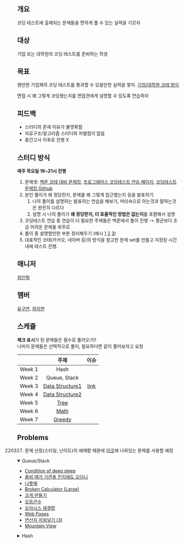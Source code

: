 ## 개요

코딩 테스트에 출제되는 문제들을 편하게 풀 수 있는 실력을 기르자

## 대상

기업 또는 대학원의 코딩 테스트를 준비하는 학생

## 목표

웬만한 기업체의 코딩 테스트를 통과할 수 있을만한 실력을 쌓자. 
[기업/대학원 코테 방식](https://github.com/alps-jbnu/22ALPStudy/issues/72)

면접 시 왜 그렇게 코딩했는지를 면접관에게 설명할 수 있도록 연습하자

## 피드백

- 스터디의 존재 이유가 불명확함
- 자료구조/알고리즘 스터디와 차별점이 없음
- 중간고사 이후로 진행 X

## 스터디 방식

**매주 목요일 19~21시 진행**

1. 문제셋: [백준 코테 대비 문제집](https://www.acmicpc.net/workbook/view/4357), [프로그래머스 코딩테스트 연습 페이지](https://programmers.co.kr/learn/challenges), [코딩테스트 문제집 Github](https://github.com/tony9402/baekjoon)
2. 본인 풀이가 왜 정당한지, 문제를 왜 그렇게 접근했는지 등을 발표하기
   1. 나의 풀이를 설명하는 발표하는 연습을 해보기, 머리속으로 아는것과 말하는것은 완전히 다르다
   2. 설명 시 나의 풀이가 **왜 정당한지, 더 효율적인 방법은 없는지**를 포함해서 설명
3. 코딩테스트 연습 중 연습이 더 필요한 주제들은 백준에서 풀이 진행 -> 평균보다 조금 어려운 문제들 위주로
4. 풀이 중 설명할만한 부분 정리해두기 (예시 [1](https://github.com/alps-jbnu/22ALPStudy/blob/master/Data_Structure/Code/rkdbq/README.md) [2](https://github.com/alps-jbnu/22ALPStudy/blob/master/Coding_Interview/Code/Sabro98/Hash/README.md) [3](https://github.com/alps-jbnu/22ALPStudy/blob/master/Coding_Interview/Code/copyrat90/README.md))
5. 대표적인 코테(카카오, 네이버 등)의 방식을 참고한 문제 set를 만들고 지정된 시간내에 테스트 진행.

## 매니저

[최인혁](https://github.com/alps-jbnu/22ALPStudy/tree/master/Coding_Interview/Code/Sabro98)

## 멤버

[유구연](https://github.com/alps-jbnu/22ALPStudy/tree/master/Coding_Interview/Code/copyrat90), [허지현](https://github.com/alps-jbnu/22ALPStudy/tree/master/Coding_Interview/Code/qhur135)

## 스케쥴

**체크 표시**가 된 문제들은 필수로 풀어오기!!  
나머지 문제들은 선택적으로 풀이, 필요하다면 같이 풀어보자고 요청

|        |                                       주제                                        |이슈|
| :----: | :-------------------------------------------------------------------------------: |:----:|
| Week 1 |                                       Hash                                        ||
| Week 2 |                                   Queue, Stack                                    ||
| Week 3 | [Data Structure1](https://github.com/tony9402/baekjoon/tree/main/data_structure)  |[link](https://github.com/alps-jbnu/22ALPStudy/issues/115)|
| Week 4 | [Data Structure2](https://github.com/tony9402/baekjoon/tree/main/data_structure2) ||
| Week 5 |            [Tree](https://github.com/tony9402/baekjoon/blob/main/tree)            ||
| Week 6 |            [Math](https://github.com/tony9402/baekjoon/tree/main/math)            ||
| Week 7 |          [Greedy](https://github.com/tony9402/baekjoon/tree/main/greedy)          ||

## Problems

220327. 문제 선정(스타일, 난이도)의 애매함 때문에 [이곳](https://github.com/tony9402/baekjoon)에 나와있는 문제를 사용할 예정

<details open>   
 <summary>Queue/Stack</summary>
    <div makrdown="1">
        <ul>
            <li><a href=https://www.acmicpc.net/problem/11577>Condition of deep sleep</a></li>
            <li><a href=https://www.acmicpc.net/problem/19644>좀비 떼가 기관총 진지에도 오다니</a></li>
            <li><a href=https://www.acmicpc.net/problem/2065>나룻배</a></li>
            <li><a href=https://www.acmicpc.net/problem/12195>Broken Calculator (Large)</a></li>
            <li><a href=https://www.acmicpc.net/problem/2812>크게 만들기</a></li>
            <li><a href=https://www.acmicpc.net/problem/17299>오등큰수</a></li>
            <li><a href=https://www.acmicpc.net/problem/3015>오아시스 재결합</a></li>
            <li><a href=https://www.acmicpc.net/problem/5076>Web Pages</a></li>
            <li><a href=https://www.acmicpc.net/problem/15659>연산자 끼워넣기 (3)</a></li>
            <li><a href=https://www.acmicpc.net/problem/17026> Mountain View</a></li>
        </ul>
    </div>
</details>

<details>   
 <summary>Hash</summary>
    <div makrdown="1">
        <ul>
            <li><a href=https://www.acmicpc.net/problem/4358>생태학</a></li>
            <li><a href=https://www.acmicpc.net/problem/1351>무한 수열</a></li>
            <li><a href=https://www.acmicpc.net/problem/1253>좋다</a></li>
            <li><a href=https://www.acmicpc.net/problem/2002>추월</a></li>
            <li><a href=https://www.acmicpc.net/problem/19583>싸이버개강총회</a></li>
            <li><a href=https://www.acmicpc.net/problem/2866>문자열 잘라내기</a></li>
            <li><a href=https://www.acmicpc.net/problem/1354>무한 수열2</a></li>
            <li><a href=https://www.acmicpc.net/problem/20166>문자열 지옥에 빠진 호석</a></li>
            <li><a href=https://www.acmicpc.net/problem/5021>왕위 계승</a></li>
            <li><a href=https://www.acmicpc.net/problem/22252>정보 상인 호석</a></li>
            <li><a href=https://www.acmicpc.net/problem/22860>폴더 정리(small)</a></li>
            <li><a href=https://www.acmicpc.net/problem/22861>폴더 정리(large)</a></li>
        </ul>
    </div>
</details>
